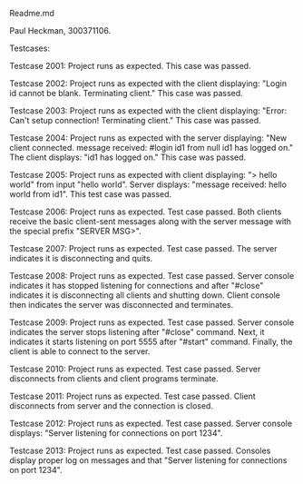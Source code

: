 Readme.md

Paul Heckman, 300371106.

Testcases:

Testcase 2001: Project runs as expected. This case was passed.

Testcase 2002: Project runs as expected with the client displaying: "Login id cannot be blank. Terminating client." This case was passed.

Testcase 2003: Project runs as expected with the client displaying: "Error: Can't setup connection! Terminating client." This case was passed.

Testcase 2004: Project runs as expected with the server displaying: "New client connected.
message received: #login id1 from null
id1 has logged on."
The client displays: "id1 has logged on."
This case was passed.

Testcase 2005: Project runs as expected with client displaying: "> hello world" from input "hello world".
Server displays: "message received: hello world from id1".
This test case was passed.

Testcase 2006: Project runs as expected. Test case passed. Both clients receive the basic client-sent messages along with the server message with the special prefix "SERVER MSG>".

Testcase 2007: Project runs as expected. Test case passed. The server indicates it is disconnecting and quits.

Testcase 2008: Project runs as expected. Test case passed. Server console indicates it has stopped listening for connections and after "#close" indicates it is disconnecting all clients and shutting down. Client console then indicates the server was disconnected and terminates.

Testcase 2009: Project runs as expected. Test case passed. Server console indicates the server stops listening after "#close" command. Next, it indicates it starts listening on port 5555 after "#start" command. Finally, the client is able to connect to the server.

Testcase 2010: Project runs as expected. Test case passed. Server disconnects from clients and client programs terminate.

Testcase 2011: Project runs as expected. Test case passed. Client disconnects from server and the connection is closed.

Testcase 2012: Project runs as expected. Test case passed. Server console displays: "Server listening for connections on port 1234".

Testcase 2013: Project runs as expected. Test case passed. Consoles display proper log on messages and that "Server listening for connections on port 1234".